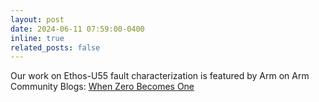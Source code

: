 ```yaml
---
layout: post
date: 2024-06-11 07:59:00-0400
inline: true
related_posts: false
---
```


Our work on Ethos-U55 fault characterization is featured by Arm on Arm Community Blogs: [When Zero Becomes One](https://community.arm.com/arm-research/b/articles/posts/when-zero-becomes-one)